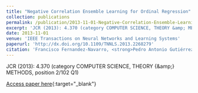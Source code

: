 ```yaml
---
title: "Negative Correlation Ensemble Learning for Ordinal Regression"
collection: publications
permalink: /publication/2013-11-01-Negative-Correlation-Ensemble-Learning-for-Ordinal-Regression
excerpt: 'JCR (2013): 4.370 (category COMPUTER SCIENCE, THEORY &amp; METHODS, position 2/102 Q1)'
date: 2013-11-01
venue: 'IEEE Transactions on Neural Networks and Learning Systems'
paperurl: 'http://dx.doi.org/10.1109/TNNLS.2013.2268279'
citation: 'Francisco Fernandez-Navarro, <strong>Pedro Antonio Gutiérrez</strong>, César Hervás-Martínez, Xin Yao, &quot;Negative Correlation Ensemble Learning for Ordinal Regression.&quot; IEEE Transactions on Neural Networks and Learning Systems, Vol. 24(11), 2013, pp.1836--1849.'
---
```

JCR (2013): 4.370 (category COMPUTER SCIENCE, THEORY {\&amp;} METHODS, position 2/102 Q1)

[Access paper here](http://dx.doi.org/10.1109/TNNLS.2013.2268279){:target="_blank"}
